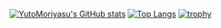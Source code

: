 [![YutoMoriyasu's GitHub stats](https://github-readme-stats.vercel.app/api?username=YutoMoriyasu&show_icons=true&count_private=true)](https://github.com/YutoMoriyasu/github-readme-stats)
[![Top Langs](https://github-readme-stats.vercel.app/api/top-langs/?username=YutoMoriyasu&hide=CSS&langs_count=6&layout=compact)](https://github.com/YutoMoriyasu/github-readme-stats)
[![trophy](https://github-profile-trophy.vercel.app/?username=yutomoriyasu)](https://github.com/yutomoriyasu/github-profile-trophy)
